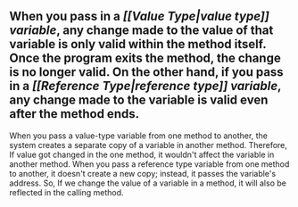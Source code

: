 When you pass in a *[[Value Type|value type]] variable*, any change made to the value of that variable is only **valid within the method** itself. Once the program exits the method, the change is no longer valid.
On the other hand, if you pass in a *[[Reference Type|reference type]] variable*, any change made to the variable is **valid even after the method ends**.
---
When you pass a value-type variable from one method to another, the system creates a separate copy of a variable in another method. Therefore, If value got changed in the one method, it wouldn't affect the variable in another method.
When you pass a reference type variable from one method to another, it doesn't create a new copy; instead, it passes the variable's address. So, If we change the value of a variable in a method, it will also be reflected in the calling method.